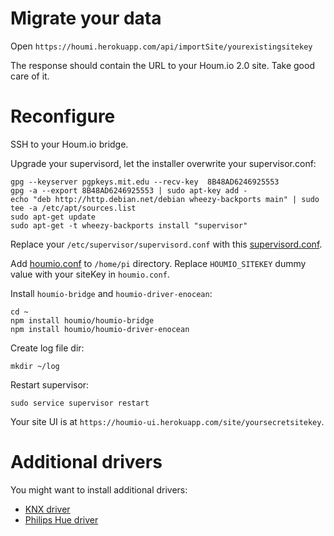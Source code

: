 # Migrate your data

Open `https://houmi.herokuapp.com/api/importSite/yourexistingsitekey`

The response should contain the URL to your Houm.io 2.0 site. Take good care of it.

# Reconfigure

SSH to your Houm.io bridge.

Upgrade your supervisord, let the installer overwrite your supervisor.conf:

    gpg --keyserver pgpkeys.mit.edu --recv-key  8B48AD6246925553
    gpg -a --export 8B48AD6246925553 | sudo apt-key add -
    echo "deb http://http.debian.net/debian wheezy-backports main" | sudo tee -a /etc/apt/sources.list
    sudo apt-get update
    sudo apt-get -t wheezy-backports install "supervisor"

Replace your `/etc/supervisor/supervisord.conf` with this [supervisord.conf](supervisord.conf).

Add [houmio.conf](houmio.conf) to `/home/pi` directory. Replace `HOUMIO_SITEKEY` dummy value with your siteKey in `houmio.conf`.

Install `houmio-bridge` and `houmio-driver-enocean`:

    cd ~
    npm install houmio/houmio-bridge
    npm install houmio/houmio-driver-enocean

Create log file dir:

    mkdir ~/log

Restart supervisor:

    sudo service supervisor restart

Your site UI is at `https://houmio-ui.herokuapp.com/site/yoursecretsitekey`.

# Additional drivers

You might want to install additional drivers:

* [KNX driver](https://github.com/houmio/houmio-driver-knx)
* [Philips Hue driver](https://github.com/houmio/houmio-driver-philips-hue)
